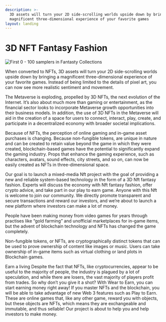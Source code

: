 ```yaml
---
description: >-
  3D assets will turn your 2D side-scrolling worlds upside down by bringing a
  magnificent three-dimensional experience of your favorite games
layout: landing
---
```


# 3D NFT Fantasy Fashion

![First 0 - 100 samplers in Fantasty Collections](../website/public/f-nft0-100.gif)

When converted to NFTs, 3D assets will turn your 2D side-scrolling worlds upside down by bringing a magnificent three-dimensional experience of your favorite games. Instead of being limited to the details of pixel art, you can now see more realistic sentiment and movement.&#x20;

The Metaverse is exploding, propelled by 3D NFTs, the next evolution of the Internet. It’s also about much more than gaming or entertainment, as the financial sector looks to incorporate Metaverse growth opportunities into their business models. In addition, the use of 3D NFTs in the Metaverse will aid in the creation of a space for users to connect, interact, play, create, and participate in a decentralized economy with broader societal implications.&#x20;

Because of NFTs, the perception of online gaming and in-game asset purchases is changing. Because non-fungible tokens, are unique in nature and can be created to retain value beyond the game in which they were created, blockchain-based games have the potential to significantly expand the gaming industry. Props that enhance the gaming experience, such as characters, avatars, sound effects, city streets, and so on, can now be easily created as NFTs in three-dimensional space.&#x20;

Our goal is to launch a mixed-media Nft project with the goal of providing a new and reliable system-based technology in the form of a 3D Nft fantasy fashion. Experts will discuss the economy with Nft fantasy fashion, offer crypto advice, and take part in our play to earn game. Anyone with this Nft is welcome to join our community. We directly promote transparent and secure transactions and reward our investors, and we’re about to launch a new platform where investors can make a lot of money.&#x20;

People have been making money from video games for years through practises like “gold farming” and unofficial marketplaces for in-game items, but the advent of blockchain technology and NFTs has changed the game completely.&#x20;

Non-fungible tokens, or NFTs, are cryptographically distinct tokens that can be used to prove ownership of content like images or music. Users can take ownership of in-game items such as virtual clothing or land plots in Blockchain games.&#x20;

Earn a living Despite the fact that NFTs, like cryptocurrencies, appear to be useful to the majority of people, the industry is plagued by a lot of speculation, and while there are losers, the vast majority of players profit from trades. So why don’t you give it a shot? With Wear to Earn, you can start earning money right away! If you master NFTs and the blockchain, you will be able to take advantage of new Web 3 features such as Play to Earn. These are online games that, like any other game, reward you with objects, but these objects are NFTs, which means they are exchangeable and immutable, and thus sellable! Our project is about to help you and help investors to make money.
